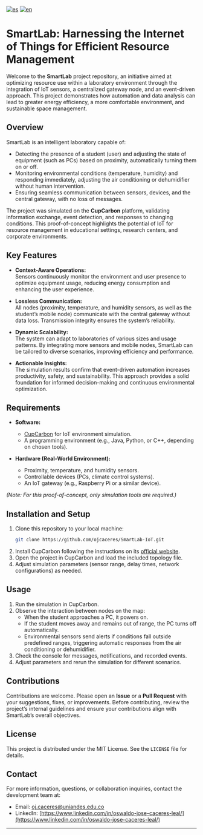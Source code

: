 [![es](https://img.shields.io/badge/lang-es-yellow.svg)](https://github.com/ojcaceres/SmartLab-IoT/blob/main/README.md)
[![en](https://img.shields.io/badge/lang-en-red.svg)](https://github.com/ojcaceres/SmartLab-IoT/blob/main/README.en.md)

# SmartLab: Harnessing the Internet of Things for Efficient Resource Management

Welcome to the **SmartLab** project repository, an initiative aimed at optimizing resource use within a laboratory environment through the integration of IoT sensors, a centralized gateway node, and an event-driven approach. This project demonstrates how automation and data analysis can lead to greater energy efficiency, a more comfortable environment, and sustainable space management.

## Overview

SmartLab is an intelligent laboratory capable of:
- Detecting the presence of a student (user) and adjusting the state of equipment (such as PCs) based on proximity, automatically turning them on or off.
- Monitoring environmental conditions (temperature, humidity) and responding immediately, adjusting the air conditioning or dehumidifier without human intervention.
- Ensuring seamless communication between sensors, devices, and the central gateway, with no loss of messages.

The project was simulated on the **CupCarbon** platform, validating information exchange, event detection, and responses to changing conditions. This proof-of-concept highlights the potential of IoT for resource management in educational settings, research centers, and corporate environments.

## Key Features

- **Context-Aware Operations:**  
  Sensors continuously monitor the environment and user presence to optimize equipment usage, reducing energy consumption and enhancing the user experience.
  
- **Lossless Communication:**  
  All nodes (proximity, temperature, and humidity sensors, as well as the student’s mobile node) communicate with the central gateway without data loss. Transmission integrity ensures the system’s reliability.

- **Dynamic Scalability:**  
  The system can adapt to laboratories of various sizes and usage patterns. By integrating more sensors and mobile nodes, SmartLab can be tailored to diverse scenarios, improving efficiency and performance.
  
- **Actionable Insights:**  
  The simulation results confirm that event-driven automation increases productivity, safety, and sustainability. This approach provides a solid foundation for informed decision-making and continuous environmental optimization.

## Requirements

- **Software:**  
  - [CupCarbon](https://cupcarbon.com/) for IoT environment simulation.
  - A programming environment (e.g., Java, Python, or C++, depending on chosen tools).
  
- **Hardware (Real-World Environment):**  
  - Proximity, temperature, and humidity sensors.
  - Controllable devices (PCs, climate control systems).
  - An IoT gateway (e.g., Raspberry Pi or a similar device).
  
*(Note: For this proof-of-concept, only simulation tools are required.)*

## Installation and Setup

1. Clone this repository to your local machine:
   ```bash
   git clone https://github.com/ojcaceres/SmartLab-IoT.git
   ```
2. Install CupCarbon following the instructions on its [official website](https://cupcarbon.com/).
3. Open the project in CupCarbon and load the included topology file.
4. Adjust simulation parameters (sensor range, delay times, network configurations) as needed.

## Usage

1. Run the simulation in CupCarbon.
2. Observe the interaction between nodes on the map:
   - When the student approaches a PC, it powers on.
   - If the student moves away and remains out of range, the PC turns off automatically.
   - Environmental sensors send alerts if conditions fall outside predefined ranges, triggering automatic responses from the air conditioning or dehumidifier.
3. Check the console for messages, notifications, and recorded events.
4. Adjust parameters and rerun the simulation for different scenarios.

## Contributions

Contributions are welcome. Please open an **Issue** or a **Pull Request** with your suggestions, fixes, or improvements. Before contributing, review the project’s internal guidelines and ensure your contributions align with SmartLab’s overall objectives.

## License

This project is distributed under the MIT License. See the `LICENSE` file for details.

## Contact

For more information, questions, or collaboration inquiries, contact the development team at:

- Email: oj.caceres@uniandes.edu.co
- LinkedIn: [https://www.linkedin.com/in/oswaldo-jose-caceres-leal/](https://www.linkedin.com/in/oswaldo-jose-caceres-leal/)

---
